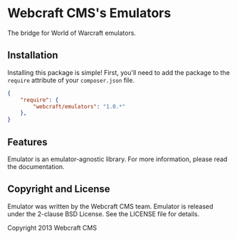 # Webcraft CMS's Emulators

The bridge for World of Warcraft emulators.

## Installation

Installing this package is simple! First, you'll need to add the package to the `require` attribute of your `composer.json` file.

```json
{
    "require": {
        "webcraft/emulators": "1.0.*"
    },
}
``` 

## Features

Emulator is an emulator-agnostic library. For more information, please read the documentation.

## Copyright and License

Emulator was written by the Webcraft CMS team. Emulator is released under the 2-clause BSD License. See the LICENSE file for details.

Copyright 2013 Webcraft CMS